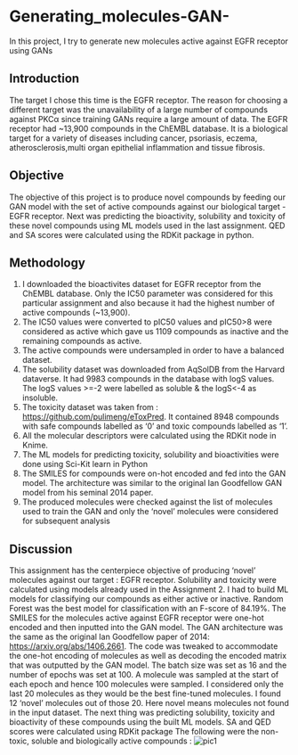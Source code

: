 # Generating_molecules-GAN-
In this project, I try to generate new molecules active against EGFR receptor using GANs
## Introduction
The target I chose this time is the EGFR receptor. The reason for choosing a different
target was the unavailability of a large number of compounds against PKCα since
training GANs require a large amount of data. The EGFR receptor had ~13,900
compounds in the ChEMBL database. It is a biological target for a variety of diseases
including cancer, psoriasis, eczema, atherosclerosis,multi organ epithelial inflammation
and tissue fibrosis.
## Objective
The objective of this project is to produce novel compounds by feeding our GAN model
with the set of active compounds against our biological target - EGFR receptor. Next
was predicting the bioactivity, solubility and toxicity of these novel compounds using ML
models used in the last assignment. QED and SA scores were calculated using the
RDKit package in python.
## Methodology
1. I downloaded the bioactivites dataset for EGFR receptor from the ChEMBL
database. Only the IC50 parameter was considered for this particular assignment
and also because it had the highest number of active compounds (~13,900).
2. The IC50 values were converted to pIC50 values and pIC50>8 were considered
as active which gave us 1109 compounds as inactive and the remaining
compounds as active.
3. The active compounds were undersampled in order to have a balanced dataset.
4. The solubility dataset was downloaded from AqSolDB from the Harvard
dataverse. It had 9983 compounds in the database with logS values. The logS
values >=-2 were labelled as soluble & the logS<-4 as insoluble.
5. The toxicity dataset was taken from : https://github.com/pulimeng/eToxPred. It
contained 8948 compounds with safe compounds labelled as ‘0’ and toxic
compounds labelled as ‘1’.
6. All the molecular descriptors were calculated using the RDKit node in Knime.
7. The ML models for predicting toxicity, solubility and bioactivities were done using
Sci-Kit learn in Python
8. The SMILES for compounds were on-hot encoded and fed into the GAN model.
The architecture was similar to the original Ian Goodfellow GAN model from his
seminal 2014 paper.
9. The produced molecules were checked against the list of molecules used to train
the GAN and only the ‘novel’ molecules were considered for subsequent
analysis
## Discussion
This assignment has the centerpiece objective of producing ‘novel’ molecules against
our target : EGFR receptor. Solubility and toxicity were calculated using models already
used in the Assignment 2. I had to build ML models for classifying our compounds as
either active or inactive. Random Forest was the best model for classification with an
F-score of 84.19%.
The SMILES for the molecules active against EGFR receptor were one-hot encoded
and then inputted into the GAN model. The GAN architecture was the same as the
original Ian Goodfellow paper of 2014: https://arxiv.org/abs/1406.2661. The code was
tweaked to accommodate the one-hot encoding of molecules as well as decoding the
encoded matrix that was outputted by the GAN model. The batch size was set as 16
and the number of epochs was set at 100. A molecule was sampled at the start of each
epoch and hence 100 molecules were sampled. I considered only the last 20 molecules
as they would be the best fine-tuned molecules. I found 12 ‘novel’ molecules out of
those 20. Here novel means molecules not found in the input dataset.
The next thing was predicting solubility, toxicity and bioactivity of these compounds
using the built ML models. SA and QED scores were calculated using RDKit package
The following were the non-toxic, soluble and biologically active compounds :
![pic1](https://user-images.githubusercontent.com/72453054/167280323-50f554fb-d033-4e1c-899b-3e7caf908097.png)
